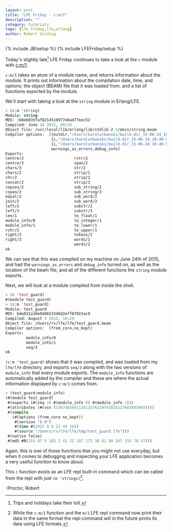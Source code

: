 ```yaml
---
layout: post
title: "LFE Friday - c:m/1"
description: ""
category: tutorials
tags: [lfe friday,lfe,erlang]
author: Robert Virding
---
```

{% include JB/setup %}
{% include LFEFriday/setup %}

Today's slightly late[^1] LFE Friday continues to take a look at the ``c`` module with [c:m/1](http://erlang.org/doc/man/c.html#m-1).

``c:m/1`` takes an atom of a module name, and returns information about the module.  It prints out information about the compilation date, time, and options; the object (BEAM) file that it was loaded from, and a list of functions exported by the module.

We'll start with taking a look at the ``string`` module in Erlang/LFE.

```lisp
> (c:m 'string)
Module: string
MD5: 3b8eb035faf8214518977e6ad77eec52
Compiled: June 24 2015, 08:50
Object file: /usr/local/lib/erlang/lib/stdlib-2.5/ebin/string.beam
Compiler options:  [{outdir,"/Users/karolurbanski/build-dir_15-06-24_10-40-57/otp-support/lib/stdlib/src/../ebin"},
                    {i,"/Users/karolurbanski/build-dir_15-06-24_10-40-57/otp-support/lib/stdlib/src/../include"},
                    {i,"/Users/karolurbanski/build-dir_15-06-24_10-40-57/otp-support/lib/stdlib/src/../../kernel/include"},
                    warnings_as_errors,debug_info]
Exports: 
centre/2                      rstr/2
centre/3                      span/2
chars/3                       str/2
chars/2                       strip/1
chr/2                         strip/2
concat/2                      strip/3
copies/2                      sub_string/2
cspan/2                       sub_string/3
equal/2                       sub_word/2
join/2                        sub_word/3
left/2                        substr/2
left/3                        substr/3
len/1                         to_float/1
module_info/0                 to_integer/1
module_info/1                 to_lower/1
rchr/2                        to_upper/1
right/2                       tokens/2
right/3                       words/1
                              words/2
ok
```

We can see that this was compiled on my machine on June 24th of 2015, and had the `warnings_as_errors` and `debug_info` turned on, as well as the location of the beam file, and all of the different functions the ``string`` module exports.

Next, we will look at a module compiled from inside the shell.

```lisp
> (c 'test_guard)
#(module test_guard)
> (c:m 'test_guard)
Module: test_guard
MD5: bda831a10e0d8653346d2eff87015ac9
Compiled: August 9 2015, 16:29
Object file: /Users/rv/lfe/lfe/test_guard.beam
Compiler options:  [from_core,no_bopt]
Exports: 
         module_info/0
         module_info/1
         seq/3
ok
```

``(c:m 'test_guard)`` shows that it was compiled, and was loaded from my ``lfe/lfe`` directory, and exports ``seq/3`` along with the two versions of ``module_info`` that every module exports. The ``module_info`` functions are automatically added by the compiler and these are where the actual information displayed by ``c:m/1`` comes from.

```lisp
> (test_guard:module_info)
(#(module test_guard)
 #(exports (#(seq 3) #(module_info 0) #(module_info 1)))
 #(attributes (#(vsn (336746549112612576229741835227603093049))))
 #(compile
   (#(options (from_core no_bopt))
    #(version "6.0")
    #(time #(2015 8 9 23 49 16))
    #(source "/Users/rv/lfe/lfe/tmp/test_guard.lfe")))
 #(native false)
 #(md5 #B(253 87 6 185 2 41 22 187 175 38 61 88 207 155 70 57)))
```

Again, this is one of those functions that you might not use everyday, but when it comes to debugging and inspecting your LFE application becomes a very useful function to know about.

This ``c`` function exists as an LFE repl built-in command which can be called from the repl with just ``(m 'strings)``[^2].

-Proctor, Robert

[^1]: Trips and holidays take their toll.

[^2]: While the ``c:m/1`` function and the ``m/1`` LFE repl command now print their data in the same format the repl command will in the future prints its data using LFE formats.
